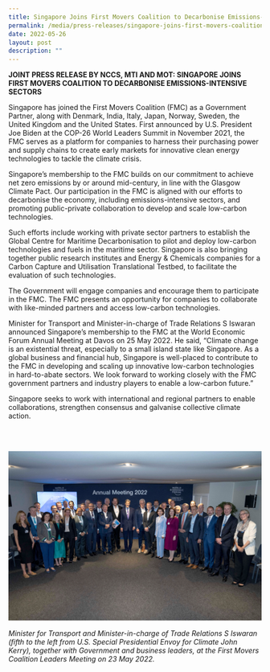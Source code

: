 ```yaml
---
title: Singapore Joins First Movers Coalition to Decarbonise Emissions-Intensive Sectors
permalink: /media/press-releases/singapore-joins-first-movers-coalition-to-decarbonise-emissions-intensive-sectors/
date: 2022-05-26
layout: post
description: ""
---
```

**JOINT PRESS RELEASE BY NCCS, MTI AND MOT: SINGAPORE JOINS FIRST MOVERS COALITION TO DECARBONISE EMISSIONS-INTENSIVE SECTORS**

Singapore has joined the First Movers Coalition (FMC) as a Government Partner, along with Denmark, India, Italy, Japan, Norway, Sweden, the United Kingdom and the United States. First announced by U.S. President Joe Biden at the COP-26 World Leaders Summit in November 2021, the FMC serves as a platform for companies to harness their purchasing power and supply chains to create early markets for innovative clean energy technologies to tackle the climate crisis.

Singapore’s membership to the FMC builds on our commitment to achieve net zero emissions by or around mid-century, in line with the Glasgow Climate Pact. Our participation in the FMC is aligned with our efforts to decarbonise the economy, including emissions-intensive sectors, and promoting public-private collaboration to develop and scale low-carbon technologies.

Such efforts include working with private sector partners to establish the Global Centre for Maritime Decarbonisation to pilot and deploy low-carbon technologies and fuels in the maritime sector.  Singapore is also bringing together public research institutes and Energy & Chemicals companies for a Carbon Capture and Utilisation Translational Testbed, to facilitate the evaluation of such technologies. 

The Government will engage companies and encourage them to participate in the FMC. The FMC presents an opportunity for companies to collaborate with like-minded partners and access low-carbon technologies. 

Minister for Transport and Minister-in-charge of Trade Relations S Iswaran announced Singapore’s membership to the FMC at the World Economic Forum Annual Meeting at Davos on 25 May 2022. He said, “Climate change is an existential threat, especially to a small island state like Singapore. As a global business and financial hub, Singapore is well-placed to contribute to the FMC in developing and scaling up innovative low-carbon technologies in hard-to-abate sectors. We look forward to working closely with the FMC government partners and industry players to enable a low-carbon future.”

Singapore seeks to work with international and regional partners to enable collaborations, strengthen consensus and galvanise collective climate action.

<br><br>

 

![FMC Group Photo](/images/fmc%20group%20photo.png)

*Minister for Transport and Minister-in-charge of Trade Relations S Iswaran (fifth to the left from U.S. Special Presidential Envoy for Climate John Kerry), together with Government and business leaders, at the First Movers Coalition Leaders Meeting on 23 May 2022.*
